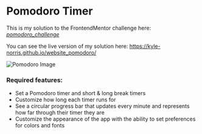 # Pomodoro Timer
This is my solution to the FrontendMentor challenge here: *[pomodoro_challenge](https://www.frontendmentor.io/challenges/pomodoro-app-KBFnycJ6G)*

You can see the live version of my solution here: https://kyle-norris.github.io/website_pomodoro/

![Pomodoro Image](https://res.cloudinary.com/dz209s6jk/image/upload/v1608298216/Challenges/tiush3hkni9uznayk0hr.jpg)


### Required features:
- Set a Pomodoro timer and short & long break timers
- Customize how long each timer runs for
- See a circular progress bar that updates every minute and represents how far through their timer they are
- Customize the appearance of the app with the ability to set preferences for colors and fonts



